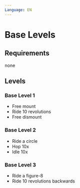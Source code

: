 ```yaml
---
Language: EN
---
```


# Base Levels

## Requirements

none

## Levels

### Base Level 1

- Free mount
- Ride 10 revolutions
- Free dismount

### Base Level 2

- Ride a circle
- Hop 10x
- Idle 10x

### Base Level 3

- Ride a figure-8
- Ride 10 revolutions backwards